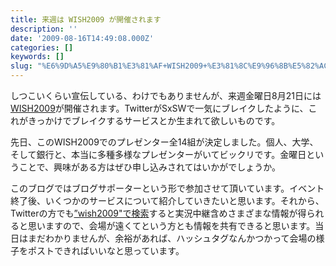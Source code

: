 ```yaml
---
title: 来週は WISH2009 が開催されます
description: ''
date: '2009-08-16T14:49:08.000Z'
categories: []
keywords: []
slug: "%E6%9D%A5%E9%80%B1%E3%81%AF+WISH2009+%E3%81%8C%E9%96%8B%E5%82%AC%E3%81%95%E3%82%8C%E3%81%BE%E3%81%99"
---
```

しつこいくらい宣伝している、わけでもありませんが、来週金曜日8月21日には[WISH2009](http://agilemedia.jp/wish2009/)が開催されます。TwitterがSxSWで一気にブレイクしたように、これがきっかけでブレイクするサービスとか生まれて欲しいものです。

先日、このWISH2009でのプレゼンター全14組が決定しました。個人、大学、そして銀行と、本当に多種多様なプレゼンターがいてビックリです。金曜日ということで、興味がある方はぜひ申し込みされてはいかがでしょうか。

このブログではブログサポーターという形で参加させて頂いています。イベント終了後、いくつかのサービスについて紹介していきたいと思います。それから、Twitterの方でも[”wish2009"で検索](http://search.twitter.com/search?q=wish2009)すると実況中継含めさまざまな情報が得られると思いますので、会場が遠くてという方とも情報を共有できると思います。当日はまだわかりませんが、余裕があれば、ハッシュタグなんかつかって会場の様子をポストできればいいなと思っています。